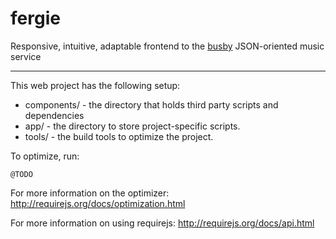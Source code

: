 fergie
======

Responsive, intuitive, adaptable frontend to the [busby](https://github.com/feltnerm/busby) JSON-oriented music service

----

This web project has the following setup:

* components/ - the directory that holds third party scripts and dependencies
* app/ - the directory to store project-specific scripts.
* tools/ - the build tools to optimize the project.

To optimize, run:

    @TODO

For more information on the optimizer:
http://requirejs.org/docs/optimization.html

For more information on using requirejs:
http://requirejs.org/docs/api.html
